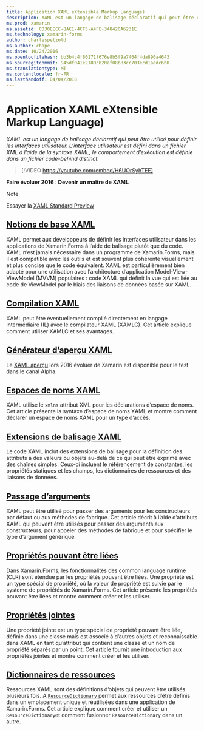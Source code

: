 ```yaml
---
title: Application XAML eXtensible Markup Language)
description: XAML est un langage de balisage déclaratif qui peut être utilisé pour définir les interfaces utilisateur. L’interface utilisateur est défini dans un fichier XML à l’aide de la syntaxe XAML, le comportement d’exécution est définie dans un fichier code-behind distinct.
ms.prod: xamarin
ms.assetid: CD30EECC-8AC1-4CF5-A4FE-348420A6231E
ms.technology: xamarin-forms
author: charlespetzold
ms.author: chape
ms.date: 10/24/2016
ms.openlocfilehash: bb3b4c4f80171f676e8b5f9a7464f4da890a4643
ms.sourcegitcommit: 945df041e2180cb20af08b83cc703ecd1aedc6b0
ms.translationtype: MT
ms.contentlocale: fr-FR
ms.lasthandoff: 04/04/2018
---
```

# <a name="extensible-application-markup-language-xaml"></a>Application XAML eXtensible Markup Language)

_XAML est un langage de balisage déclaratif qui peut être utilisé pour définir les interfaces utilisateur. L’interface utilisateur est défini dans un fichier XML à l’aide de la syntaxe XAML, le comportement d’exécution est définie dans un fichier code-behind distinct._

> [!VIDEO https://youtube.com/embed/H6UOrSyhTEE]

**Faire évoluer 2016 : Devenir un maître de XAML**

> [!NOTE]
> Essayer la [XAML Standard Preview](standard/index.md)

<a name="xaml" />

## <a name="xaml-basicsxaml-basicsindexmd"></a>[Notions de base XAML](xaml-basics/index.md)

XAML permet aux développeurs de définir les interfaces utilisateur dans les applications de Xamarin.Forms à l’aide de balisage plutôt que du code. XAML n’est jamais nécessaire dans un programme de Xamarin.Forms, mais il est compatible avec les outils et est souvent plus cohérente visuellement et plus concise que le code équivalent. XAML est particulièrement bien adapté pour une utilisation avec l’architecture d’application Model-View-ViewModel (MVVM) populaires : code XAML qui définit la vue qui est liée au code de ViewModel par le biais des liaisons de données basée sur XAML.

## <a name="xaml-compilationxamlcmd"></a>[Compilation XAML](xamlc.md)

XAML peut être éventuellement compilé directement en langage intermédiaire (IL) avec le compilateur XAML (XAMLC). Cet article explique comment utiliser XAMLC et ses avantages.

## <a name="xaml-previewerxaml-previewermd"></a>[Générateur d’aperçu XAML](xaml-previewer.md)

Le [XAML aperçu](~/xamarin-forms/xaml/xaml-previewer.md) lors 2016 évoluer de Xamarin est disponible pour le test dans le canal Alpha.

## <a name="xaml-namespacesnamespacesmd"></a>[Espaces de noms XAML](namespaces.md)

XAML utilise le `xmlns` attribut XML pour les déclarations d’espace de noms. Cet article présente la syntaxe d’espace de noms XAML et montre comment déclarer un espace de noms XAML pour un type d’accès.

## <a name="xaml-markup-extensionsmarkup-extensionsindexmd"></a>[Extensions de balisage XAML](markup-extensions/index.md)

Le code XAML inclut des extensions de balisage pour la définition des attributs à des valeurs ou objets au-delà de ce qui peut être exprimé avec des chaînes simples. Ceux-ci incluent le référencement de constantes, les propriétés statiques et les champs, les dictionnaires de ressources et des liaisons de données.

## <a name="passing-argumentspassing-argumentsmd"></a>[Passage d’arguments](passing-arguments.md)

XAML peut être utilisé pour passer des arguments pour les constructeurs par défaut ou aux méthodes de fabrique. Cet article décrit à l’aide d’attributs XAML qui peuvent être utilisés pour passer des arguments aux constructeurs, pour appeler des méthodes de fabrique et pour spécifier le type d’argument générique.

## <a name="bindable-propertiesbindable-propertiesmd"></a>[Propriétés pouvant être liées](bindable-properties.md)

Dans Xamarin.Forms, les fonctionnalités des common language runtime (CLR) sont étendue par les propriétés pouvant être liées. Une propriété est un type spécial de propriété, où la valeur de propriété est suivie par le système de propriétés de Xamarin.Forms. Cet article présente les propriétés pouvant être liées et montre comment créer et les utiliser.

## <a name="attached-propertiesattached-propertiesmd"></a>[Propriétés jointes](attached-properties.md)

Une propriété jointe est un type spécial de propriété pouvant être liée, définie dans une classe mais est associé à d’autres objets et reconnaissable dans XAML en tant qu’attribut qui contient une classe et un nom de propriété séparés par un point. Cet article fournit une introduction aux propriétés jointes et montre comment créer et les utiliser.

## <a name="resource-dictionariesresource-dictionariesmd"></a>[Dictionnaires de ressources](resource-dictionaries.md)

Ressources XAML sont des définitions d’objets qui peuvent être utilisés plusieurs fois. A [ `ResourceDictionary` ](https://developer.xamarin.com/api/type/Xamarin.Forms.ResourceDictionary/) permet aux ressources d’être définis dans un emplacement unique et réutilisées dans une application de Xamarin.Forms. Cet article explique comment créer et utiliser un `ResourceDictionary`et comment fusionner `ResourceDictionary` dans un autre.
